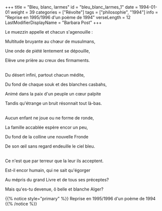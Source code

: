 +++
title = "Bleu, blanc, larmes"
id = "bleu_blanc_larmes_1"
date = 1994-01-01
weight = 39
categories = ["Révolte"]
tags = ["philosophie", "1994"]
info = "Reprise en 1995/1996 d'un poème de 1994"
verseLength = 12
LastModifierDisplayName = "Barbara Post"
+++

Le muezzin appelle et chacun s'agenouille :

Multitude bruyante au chœur de musulmans,

Une onde de piété lentement se dépouille,

Elève une prière au creux des firmaments.

 \
Du désert infini, partout chacun médite,

Du fond de chaque souk et des blanches casbahs,

Animé dans la paix d'un peuple un cœur palpite

Tandis qu'étrange un bruit résonnait tout là-bas.

 \
Aucun enfant ne joue ou ne forme de ronde,

La famille accablée espère encor un peu,

Du fond de la colline une nouvelle Fronde

De son œil sans regard endeuille le ciel bleu.

 \
Ce n'est que par terreur que la leur ils acceptent.

Est-il encor humain, qui ne sait qu'égorger

Au mépris du grand Livre et de tous ses préceptes?

Mais qu'es-tu devenue, ô belle et blanche Alger?

{{% notice style="primary" %}}
Reprise en 1995/1996 d'un poème de 1994
{{% /notice %}}
